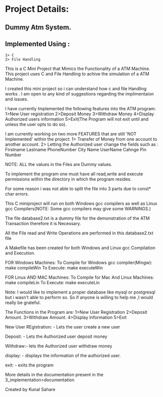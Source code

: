# Project Details:
## Dummy Atm System.

## Implemented Using : 
    1> C
    2> File Handling 

This is a C Mini Project that Mimics the Functionality of a ATM Machine.
This project uses C and File Handling to achive the simulation of a ATM Machine.

I created this mini project so i can understand how c and file Handling works . I am open to any kind of suggestions regarding the implimentaion and issues.

I have currently Implemented the following features into the ATM program:
    1>New User registration
    2>Deposit Money
    3>Withdraw Money
    4>Display Authorized users information
    5>Exit(The Program will not exit until and unless the user opts to do so).

I am currently working on two more FEATURES that are still 'NOT Implemented' within the project:
1> Transfer of Money from one account to another account.
2> Letting the Authorized user change the fields such as :
    Firstname
    Lastname
    PhoneNumber
    City Name
    UserName
    Cahnge Pin Number


NOTE: ALL the values in the Files are Dummy values.

To implement the program one must have all read,write and execute permissions within the directory in which the program resides.

For some reason i was not able to split the file into 3 parts due to const* char errors.


This C miniproject will run on both Windows gcc compilers as well as Linux gcc Compilers(NOTE: Some gcc compilers may give some WARNINGS.)


The file database2.txt is a dummy file for the demonstration of the ATM Transaction therefore it is Necessary.

All the File read and Write Operations are performed in this database2.txt file

A Makefile has been created for both Windows and Linux gcc Compilation and Execution.

FOR Windows Machines:
    To Compile for Windows gcc compiler(Mingw):
        make compileWin
    To Execute:
        make executeWin

FOR Linux AND MAC Machines:
    To Compile for Mac And Linux Machines:
        make compileLin
    To Execute:
        make executeLin



Note: I would like to implement a proper database like mysql or postgresql but i wasn't able to perform so. So if anyone is willing to help me ,I would really be grateful.

The Functions in the Program are:
1>New User Registration
2>Deposit Amount.
3>Withdraw Amount.
4>Display Information
5>Exit

New User REgistration: - Lets the user create a new user

Deposit: - Lets the Authorized user deposit money

Withdraw:- lets the Authorized user withdraw money

display: - displays the information of the authorized user.

exit: - exits the program

More details in the documentation present in the 3_implementation>documentation

Created by Kunal Sahare